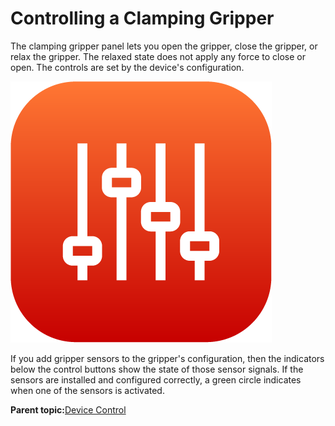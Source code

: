 # Controlling a Clamping Gripper

The clamping gripper panel lets you open the gripper, close the gripper, or relax the gripper. The relaxed state does not apply any force to close or open. The controls are set by the device's configuration.

![](../Images/Device-Controls-App-5-x/device_control_icon_5x.png)

If you add gripper sensors to the gripper's configuration, then the indicators below the control buttons show the state of those sensor signals. If the sensors are installed and configured correctly, a green circle indicates when one of the sensors is activated.

**Parent topic:**[Device Control](../5-Device-Controls-App/device_control_panel.md)

